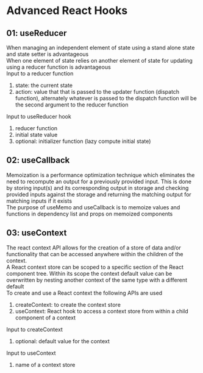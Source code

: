 # Advanced React Hooks

## 01: useReducer
When managing an independent element of state using a stand alone state and state setter is advantageous  
When one element of state relies on another element of state for updating using a reducer function is advantageous  
Input to a reducer function  
1. state: the current state
2. action: value that that is passed to the updater function (dispatch function), alternately whatever is passed to the dispatch function will be the second argument to the reducer function  

Input to useReducer hook  
1. reducer function
2. initial state value
3. optional: initializer function (lazy compute initial state)

## 02: useCallback 
Memoization is a performance optimization technique which eliminates the need to recompute an output for a previously provided input. This is done by storing input(s) and its corresponding output in storage and checking provided inputs against the storage and returning the matching output for matching inputs if it exists  
The purpose of useMemo and useCallback is to memoize values and functions in dependency list and props on memoized components   

## 03: useContext
The react context API allows for the creation of a store of data and/or functionality that can be accessed anywhere within the children of the context.  
A React context store can be scoped to a specific section of the React component tree. Within its scope the context default value can be overwritten by nesting another context of the same type with a different default  
To create and use a React context the following APIs are used  
1. createContext: to create the context store 
2. useContext: React hook to access a context store from within a child component of a context

Input to createContext  
1. optional: default value for the context 

Input to useContext  
1. name of a context store

